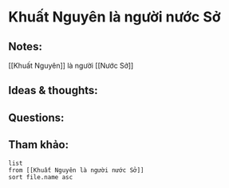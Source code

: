 # Khuất Nguyên là người nước Sở

## Notes:
[[Khuất Nguyên]] là người [[Nước Sở]]

## Ideas & thoughts:

## Questions:


## Tham khảo:
```dataview
list
from [[Khuất Nguyên là người nước Sở]]
sort file.name asc
```